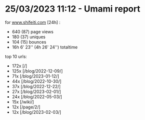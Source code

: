 # 25/03/2023 11:12 - Umami report
for www.shifeiti.com [24h] :

 - 640 (87) page views
 - 180 (37) uniques
 - 104 (15) bounces
 - 16h 6' 23'' (4h 26' 24'') totaltime


top 10 urls:
 - 172x [/]
 - 125x [/blog/2022-12-09/]
 - 71x [/blog/2023-01-12/]
 - 44x [/blog/2022-10-30/]
 - 37x [/blog/2022-12-22/]
 - 27x [/blog/2023-02-01/]
 - 24x [/blog/2022-05-03/]
 - 15x [/wiki/]
 - 12x [/page/2/]
 - 12x [/blog/2023-02-03/]



